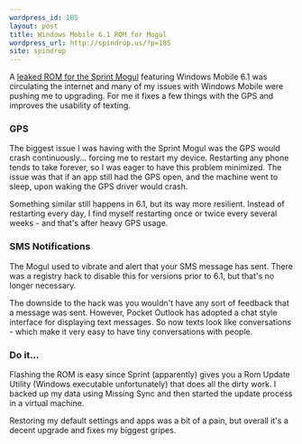 ```yaml
---
wordpress_id: 185
layout: post
title: Windows Mobile 6.1 ROM for Mogul
wordpress_url: http://spindrop.us/?p=185
site: spindrop
---
```

[nextrom]: http://www.phonenews.com/phones/index.php/HTC_PPC-6800_/_XV6800_/_Mogul_/_P4000_/_Titan

A [leaked ROM for the Sprint Mogul][nextrom] featuring Windows Mobile 6.1 was circulating the internet and many of my issues with Windows Mobile were pushing me to upgrading.  For me it fixes a few things with the GPS and improves the usability of texting.

### GPS

The biggest issue I was having with the Sprint Mogul was the GPS would crash continuously... forcing me to restart my device.  Restarting any phone tends to take forever, so I was eager to have this problem minimized.  The issue was that if an app still had the GPS open, and the machine went to sleep, upon waking the GPS driver would crash.

Something similar still happens in 6.1, but its way more resilient.  Instead of restarting every day, I find myself restarting once or twice every several weeks - and that's after heavy GPS usage.

### SMS Notifications

The Mogul used to vibrate and alert that your SMS message has sent.  There was a registry hack to disable this for versions prior to 6.1, but that's no longer necessary.

The downside to the hack was you wouldn't have any sort of feedback that a message was sent.  However, Pocket Outlook has adopted a chat style interface for displaying text messages.  So now texts look like conversations - which make it very easy to have tiny conversations with people.

### Do it...

Flashing the ROM is easy since Sprint (apparently) gives you a Rom Update Utility (Windows executable unfortunately) that does all the dirty work.  I backed up my data using Missing Sync and then started the update process in a virtual machine.

Restoring my default settings and apps was a bit of a pain, but overall it's a decent upgrade and fixes my biggest gripes.
